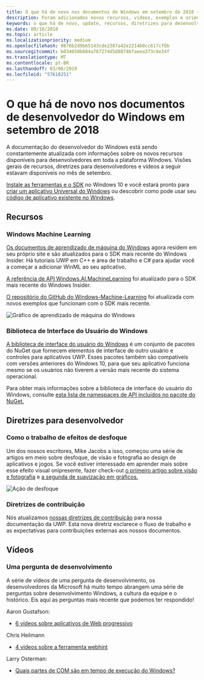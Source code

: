 ```yaml
---
title: O que há de novo nos documentos do Windows em setembro de 2018 – desenvolva aplicativos UWP
description: Foram adicionados novos recursos, vídeos, exemplos e orientações para desenvolvedores para a documentação do desenvolvedor do Windows 10 de setembro de 2018.
keywords: o que há de novo, update, recursos, diretrizes para desenvolvedores, Windows 10 de setembro
ms.date: 09/10/2018
ms.topic: article
ms.localizationpriority: medium
ms.openlocfilehash: 0876b2d9b65143cde2387a42e221460cc617cf0b
ms.sourcegitcommit: b034650b684a767274d5d88746faeea373c8e34f
ms.translationtype: MT
ms.contentlocale: pt-BR
ms.lasthandoff: 03/06/2019
ms.locfileid: "57618251"
---
```

# <a name="whats-new-in-the-windows-developer-docs-in-september-2018"></a>O que há de novo nos documentos de desenvolvedor do Windows em setembro de 2018

A documentação do desenvolvedor do Windows está sendo constantemente atualizada com informações sobre os novos recursos disponíveis para desenvolvedores em toda a plataforma Windows. Visões gerais de recursos, diretrizes para desenvolvedores e vídeos a seguir estavam disponíveis no mês de setembro.

[Instale as ferramentas e o SDK](https://go.microsoft.com/fwlink/?LinkId=821431) no Windows 10 e você estará pronto para [criar um aplicativo Universal do Windows](../get-started/create-uwp-apps.md) ou descobrir como pode usar seu [código de aplicativo existente no Windows](../porting/index.md).

## <a name="features"></a>Recursos

### <a name="windows-machine-learning"></a>Windows Machine Learning

[Os documentos de aprendizado de máquina do Windows](https://docs.microsoft.com/windows/ai/) agora residem em seu próprio site e são atualizados para o SDK mais recente do Windows Insider. Há tutoriais UWP em C++ e área de trabalho e C# para ajudar você a começar a adicionar WinML ao seu aplicativo.

[A referência de API Windows.AI.MachineLearning](https://docs.microsoft.com/uwp/api/windows.ai.machinelearning) foi atualizado para o SDK mais recente do Windows Insider.

[O repositório do GitHub do Windows-Machine-Learning](https://github.com/Microsoft/Windows-Machine-Learning) foi atualizada com novos exemplos que funcionam com o SDK mais recente.

![Gráfico de aprendizado de máquina do Windows](images/winml-graphic.png)

### <a name="windows-ui-library"></a>Biblioteca de Interface do Usuário do Windows

[A biblioteca de interface do usuário do Windows](https://aka.ms/winui-docs) é um conjunto de pacotes do NuGet que fornecem elementos de interface de outro usuário e controles para aplicativos UWP. Esses pacotes também são compatíveis com versões anteriores do Windows 10, para que seu aplicativo funciona mesmo se os usuários não tiverem a versão mais recente do sistema operacional.

Para obter mais informações sobre a biblioteca de interface do usuário do Windows, consulte [esta lista de namespaces de API incluídos no pacote do NuGet.](https://docs.microsoft.com/uwp/api/overview/winui/)

## <a name="developer-guidance"></a>Diretrizes para desenvolvedor

### <a name="how-blur-effects-work"></a>Como o trabalho de efeitos de desfoque

Um dos nossos escritores, Mike Jacobs a isso, começou uma série de artigos em meio sobre desfoque, de visão e fotografia ao design de aplicativos e jogos. Se você estiver interessado em aprender mais sobre esse efeito visual onipresente, fazer check-out [o primeiro artigo sobre visão e fotografia](https://medium.com/microsoft-design/science-in-the-system-how-blur-effects-work-8b0590996e09) e [a segunda de suavização em gráficos.](https://medium.com/microsoft-design/science-in-the-system-how-blur-effects-work-part-2-c5589a738515)

![Ação de desfoque](images/blur-example.jpg)

### <a name="contributing-guidance"></a>Diretrizes de contribuição

Nós atualizamos [nossas diretrizes de contribuição](https://github.com/MicrosoftDocs/windows-uwp/blob/docs/CONTRIBUTING.md) para nossa documentação da UWP. Esta nova diretriz esclarece o fluxo de trabalho e as expectativas para contribuições externas aos nossos documentos.

## <a name="videos"></a>Vídeos

### <a name="one-dev-question"></a>Uma pergunta de desenvolvimento

A série de vídeos de uma pergunta de desenvolvimento, os desenvolvedores da Microsoft há muito tempo abrangem uma série de perguntas sobre desenvolvimento Windows, a cultura da equipe e o histórico. Eis aqui as perguntas mais recente que podemos ter respondido!

Aaron Gustafson:

* [6 vídeos sobre aplicativos de Web progressivo](https://www.youtube.com/playlist?list=PLWs4_NfqMtoyPHoI-CIB71mEq-om6m35I)

Chris Heilmann

* [4 vídeos sobre a ferramenta webhint](https://www.youtube.com/watch?v=eXfmxmiA00Y&list=PLWs4_NfqMtow00LM-vgyECAlMDxx84Q2v)

Larry Osterman:

* [Quais partes de COM são em tempo de execução do Windows?](https://youtu.be/_nsMjHqRn1w)
